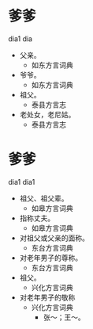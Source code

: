 # 爹爹
dia1 dia
+ 父亲。
  * 如东方言词典
+ 爷爷。
  * 如东方言词典
+ 祖父。
  * 泰县方言志
+ 老处女，老尼姑。
  * 泰县方言志

# 爹爹
dia1 dia1
+ 祖父、祖父辈。
  * 如皋方言词典
+ 指称丈夫。
  * 如皋方言词典
+ 对祖父或父亲的面称。
  * 东台方言词典
+ 对老年男子的尊称。
  * 东台方言词典
+ 祖父。
  * 兴化方言词典
+ 对老年男子的敬称
  * 兴化方言词典
    - 张～；王～。
